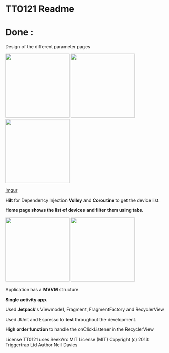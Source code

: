 # TT0121 Readme
# Done :

Design of the different parameter pages

<img src="https://i.imgur.com/v9uWUff.png" width="200">
<img src="https://i.imgur.com/P5aLHWh.png" width="200">
<img src="https://i.imgur.com/WsZ0EQH.png" width="200">

[Imgur](https://imgur.com/HqDPcPN)

**Hilt** for Dependency Injection
**Volley** and **Coroutine** to get the device list.

**Home page shows the list of devices and filter them using tabs.**

<img src="https://i.imgur.com/3KbxZYO.png" width="200">

<img src="https://i.imgur.com/KAmEJU9.png" width="200">



Application has a **MVVM** structure.

**Single activity app.**

Used **Jetpack**'s Viewmodel, Fragment, FragmentFactory and RecyclerView

Used JUnit and Espresso to **test** throughout the development.


**High order function** to handle the onClickListener in the RecyclerView


License
TT0121 uses SeekArc MIT License (MIT) Copyright (c) 2013 Triggertrap Ltd Author Neil Davies
